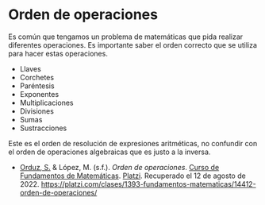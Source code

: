 # Orden de operaciones

Es común que tengamos un problema de matemáticas que pida realizar diferentes operaciones. Es importante saber el orden correcto que se utiliza para hacer estas operaciones.

- Llaves
- Corchetes
- Paréntesis
- Exponentes
- Multiplicaciones
- Divisiones
- Sumas
- Sustracciones

Este es el orden de resolución de expresiones aritméticas, no confundir con el orden de operaciones algebraicas que es justo a la inversa.

- [Orduz, S.](https://platzi.com/profesores/sergio-orduz-240/) & López, M. (s.f.). _Orden de operaciones_. [Curso de Fundamentos de Matemáticas](https://platzi.com/cursos/fundamentos-matematicas/). [Platzi](https://platzi.com/). Recuperado el 12 de agosto de 2022. https://platzi.com/clases/1393-fundamentos-matematicas/14412-orden-de-operaciones/